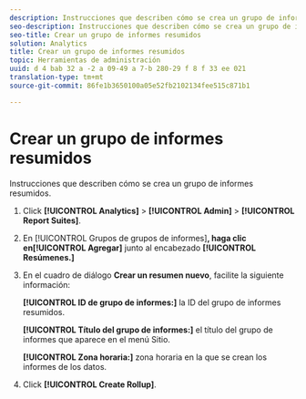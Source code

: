 ```yaml
---
description: Instrucciones que describen cómo se crea un grupo de informes resumidos.
seo-description: Instrucciones que describen cómo se crea un grupo de informes resumidos.
seo-title: Crear un grupo de informes resumidos
solution: Analytics
title: Crear un grupo de informes resumidos
topic: Herramientas de administración
uuid: d 4 bab 32 a -2 a 09-49 a 7-b 280-29 f 8 f 33 ee 021
translation-type: tm+mt
source-git-commit: 86fe1b3650100a05e52fb2102134fee515c871b1

---
```



# Crear un grupo de informes resumidos

Instrucciones que describen cómo se crea un grupo de informes resumidos.

1. Click **[!UICONTROL Analytics]** &gt; **[!UICONTROL Admin]** &gt; **[!UICONTROL Report Suites]**.
1. En [!UICONTROL Grupos de grupos de informes]**, haga clic en[!UICONTROL Agregar]** junto al encabezado **[!UICONTROL Resúmenes.]**
1. En el cuadro de diálogo **Crear un resumen nuevo**, facilite la siguiente información:

   **[!UICONTROL ID de grupo de informes:]** la ID del grupo de informes resumidos.

   **[!UICONTROL Título del grupo de informes:]** el título del grupo de informes que aparece en el menú Sitio.

   **[!UICONTROL Zona horaria:]** zona horaria en la que se crean los informes de los datos.
1. Click **[!UICONTROL Create Rollup]**.
